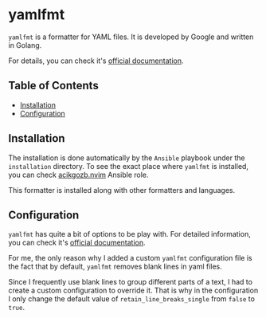 # yamlfmt

`yamlfmt` is a formatter for YAML files. It is developed by Google and written in Golang.

For details, you can check it's [official documentation](https://github.com/google/yamlfmt).

## Table of Contents

<!--toc:start-->

- [Installation](#installation)
- [Configuration](#configuration)
<!--toc:end-->

## <a id='installation'></a> Installation

The installation is done automatically by the `Ansible` playbook under the `installation` directory.
To see the exact place where `yamlfmt` is installed, you can check [acikgozb.nvim](https://github.com/acikgozb/dotfiles/tree/main/setup/roles/acikgozb.nvim) Ansible role.

This formatter is installed along with other formatters and languages.

## <a id='configuration'></a> Configuration

`yamlfmt` has quite a bit of options to be play with. For detailed information, you can check it's [official documentation](https://github.com/google/yamlfmt/blob/main/docs/config-file.md).

For me, the only reason why I added a custom `yamlfmt` configuration file is the fact that by default, `yamlfmt` removes blank lines in yaml files.

Since I frequently use blank lines to group different parts of a text, I had to create a custom configuration to override it.
That is why in the configuration I only change the default value of `retain_line_breaks_single` from `false` to `true`.

